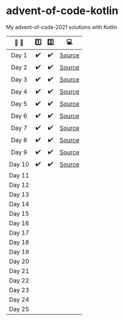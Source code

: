 # advent-of-code-kotlin

My advent-of-code-2021 solutions with Kotlin


| :calendar: :christmas_tree: |        :one:        |        :two:        |            :computer:             |
|:---------------------------:|:-------------------:|:-------------------:|:---------------------------------:|
|            Day 1            | :heavy_check_mark:  | :heavy_check_mark:  | [Source](src/main/kotlin/Day1.kt) |
|            Day 2            | :heavy_check_mark:  | :heavy_check_mark:  | [Source](src/main/kotlin/Day2.kt) |
|            Day 3            | :heavy_check_mark:  | :heavy_check_mark:  | [Source](src/main/kotlin/Day3.kt) |
|            Day 4            | :heavy_check_mark:  | :heavy_check_mark:  | [Source](src/main/kotlin/Day4.kt) |
|            Day 5            | :heavy_check_mark:  | :heavy_check_mark:  | [Source](src/main/kotlin/Day5.kt) |
|            Day 6            | :heavy_check_mark:  | :heavy_check_mark:  | [Source](src/main/kotlin/Day6.kt) |
|            Day 7            | :heavy_check_mark:  | :heavy_check_mark:  | [Source](src/main/kotlin/Day7.kt) |
|            Day 8            | :heavy_check_mark:  | :heavy_check_mark:  | [Source](src/main/kotlin/Day8.kt) |
|            Day 9            | :heavy_check_mark:  | :heavy_check_mark:  | [Source](src/main/kotlin/Day9.kt) |
|           Day 10            | :heavy_check_mark:  | :heavy_check_mark:  | [Source](src/main/kotlin/Day10.kt) |
|           Day 11            |                     |                     |                                   |
|           Day 12            |                     |                     |                                   |
|           Day 13            |                     |                     |                                   |
|           Day 14            |                     |                     |                                   |
|           Day 15            |                     |                     |                                   |
|           Day 16            |                     |                     |                                   |
|           Day 17            |                     |                     |                                   |
|           Day 18            |                     |                     |                                   |
|           Day 19            |                     |                     |                                   |
|           Day 20            |                     |                     |                                   |
|           Day 21            |                     |                     |                                   |
|           Day 22            |                     |                     |                                   |
|           Day 23            |                     |                     |                                   |
|           Day 24            |                     |                     |                                   |
|           Day 25            |                     |                     |                                   |

